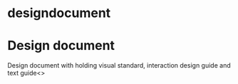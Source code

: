 # designdocument
<h1>Design document</h1>
<p>Design document with holding visual standard, interaction design guide and text guide<>
